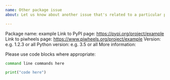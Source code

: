 ```yaml
---
name: Other package issue
about: Let us know about another issue that's related to a particular package in piwheels

---
```


Package name: example
Link to PyPI page: https://pypi.org/project/example
Link to piwheels page: https://www.piwheels.org/project/example
Version: e.g. 1.2.3 or all
Python version: e.g. 3.5 or all
More information:

Please use code blocks where appropriate:

```bash
command line commands here
```

```python
print("code here")
```

